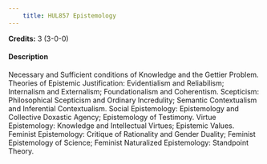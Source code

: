 ```yaml
---
    title: HUL857 Epistemology
---
```

**Credits:** 3 (3-0-0)



#### Description 
Necessary and Sufficient conditions of Knowledge and the Gettier Problem. Theories of Epistemic Justification: Evidentialism and Reliabilism; Internalism and Externalism; Foundationalism and Coherentism. Scepticism: Philosophical Scepticism and Ordinary Incredulity; Semantic Contextualism and Inferential Contextualism. Social Epistemology: Epistemology and Collective Doxastic Agency; Epistemology of Testimony. Virtue Epistemology: Knowledge and Intellectual Virtues; Epistemic Values. Feminist Epistemology: Critique of Rationality and Gender Duality; Feminist Epistemology of Science; Feminist Naturalized Epistemology: Standpoint Theory.